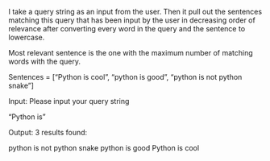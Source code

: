 I take a query string as an input from the user. Then it pull out the sentences matching this query that has been input by the user in decreasing order of relevance after converting every word in the query and the sentence to lowercase. 

Most relevant sentence is the one with the maximum number of matching words with the query.

Sentences = [“Python is cool”, “python is good”, “python is not python snake”]

Input:
Please input your query string

“Python is”

Output:
3 results found:

python is not python snake
python is good
Python is cool
